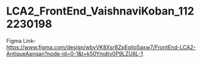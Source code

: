 # LCA2_FrontEnd_VaishnaviKoban_1122230198
Figma Link- https://www.figma.com/design/wbvVK8Xsr8ZpEgilo5axw7/FrontEnd-LCA2-AntiqueAangan?node-id=0-1&t=k50Ymdtv0P9LZU8L-1
